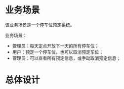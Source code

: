 # 业务场景

该业务场景是一个停车位预定系统。

业务场景：
- 管理员：每天定点开放下一天的所有停车位；
- 用户：预定一个停车位，也可以取消预定车位；
- 管理员：可以查看所有预定信息，或手动取消预定信息；

# 总体设计


